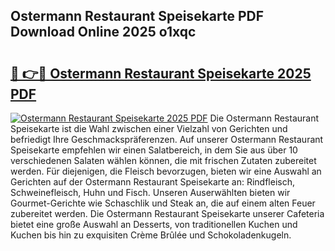 ## Ostermann Restaurant Speisekarte PDF Download Online 2025 o1xqc

# <h2><a href="http://gca9goq.nevu.top/?p=Ostermann+Restaurant+Speisekarte">🔗 👉🔴 Ostermann Restaurant Speisekarte 2025 PDF</a></h2>

[![Ostermann Restaurant Speisekarte 2025 PDF](https://i.imgur.com/dBaPXMq.png)](http://gca9goq.nevu.top/?p=Ostermann+Restaurant+Speisekarte)
Die Ostermann Restaurant Speisekarte ist die Wahl zwischen einer Vielzahl von Gerichten und befriedigt Ihre Geschmackspräferenzen. Auf unserer Ostermann Restaurant Speisekarte empfehlen wir einen Salatbereich, in dem Sie aus über 10 verschiedenen Salaten wählen können, die mit frischen Zutaten zubereitet werden. Für diejenigen, die Fleisch bevorzugen, bieten wir eine Auswahl an Gerichten auf der Ostermann Restaurant Speisekarte an: Rindfleisch, Schweinefleisch, Huhn und Fisch. Unseren Auserwählten bieten wir Gourmet-Gerichte wie Schaschlik und Steak an, die auf einem alten Feuer zubereitet werden. Die Ostermann Restaurant Speisekarte unserer Cafeteria bietet eine große Auswahl an Desserts, von traditionellen Kuchen und Kuchen bis hin zu exquisiten Crème Brûlée und Schokoladenkugeln.
